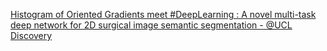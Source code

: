 [Histogram of Oriented Gradients meet #DeepLearning : A novel multi-task deep network for 2D surgical image semantic segmentation - @UCL Discovery](https://qi.tc/qi/111131)